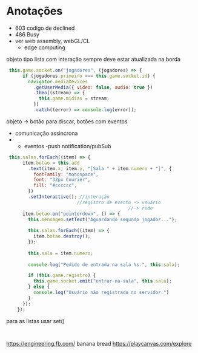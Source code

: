 # Anotações

- 603 codigo de declined
- 486 Busy
- ver web assembly, webGL/CL
  - edge computing

objeto tipo lista com interação sempre deve estar atualizada na borda

```javascript
 this.game.socket.on("jogadores", (jogadores) => {
      if (jogadores.primeiro === this.game.socket.id) {
        navigator.mediaDevices
          .getUserMedia({ video: false, audio: true })
          .then((stream) => {
            this.game.midias = stream;
          })
          .catch((error) => console.log(error));

```

objeto -> botão para discar, botões com eventos
- comunicação assincrona
- - eventos
  -push notification/pubSub

```javascript
 this.salas.forEach((item) => {
      item.botao = this.add
        .text(item.x, item.y, "[Sala " + item.numero + "]", {
          fontFamily: "monospace",
          font: "32px Courier",
          fill: "#cccccc",
        })
        .setInteractive(); //interação
                          //registro de evento -> usuário 
                                             //-> rede
      item.botao.on("pointerdown", () => {
        this.mensagem.setText("Aguardando segundo jogador...");
        
        this.salas.forEach((item) => {
          item.botao.destroy();
        });
        
        this.sala = item.numero;
        
        console.log("Pedido de entrada na sala %s.", this.sala);

        if (this.game.registro) {
          this.game.socket.emit("entrar-na-sala", this.sala);
        } else {
          console.log("Usuário não registrado no servidor.")
        }
      });
    });
```


para as listas usar set()

```javascript

```

```javascript

```




https://engineering.fb.com/
  banana bread
  https://playcanvas.com/explore


